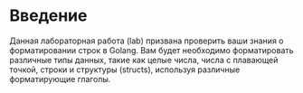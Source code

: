 # Введение

Данная лабораторная работа (lab) призвана проверить ваши знания о форматировании строк в Golang. Вам будет необходимо форматировать различные типы данных, такие как целые числа, числа с плавающей точкой, строки и структуры (structs), используя различные форматирующие глаголы.
